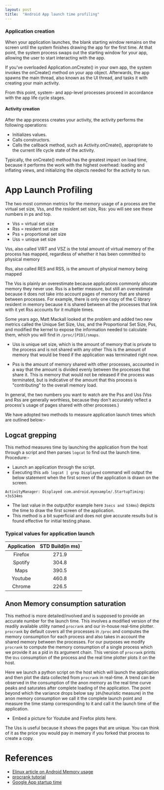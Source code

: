 ```yaml
---
layout: post
title:  "Android App launch time profiling"
---
```


### Application creation

When your application launches, the blank starting window remains on the screen until the system finishes drawing the app for the first
time. At that point, the system process swaps out the starting window for your app, allowing the user to start interacting with the app.

If you've overloaded Application.onCreate() in your own app, the system invokes the onCreate() method on your app object. Afterwards, the
app spawns the main thread, also known as the UI thread, and tasks it with creating your main activity.

From this point, system- and app-level processes proceed in accordance with the app life cycle stages.

#### Activity creation

After the app process creates your activity, the activity performs the following operations:

- Initializes values.
- Calls constructors.
- Calls the callback method, such as Activity.onCreate(), appropriate to the current life cycle state of the activity.

Typically, the onCreate() method has the greatest impact on load time, because it performs the work with the highest overhead: loading and
inflating views, and initializing the objects needed for the activity to run.

# App Launch Profiling

The two most common metrics for the memory usage of a process are the virtual set size, Vss, and the resident set size, Rss: you will see
see these numbers in ps and top.

- Vss = virtual set size
- Rss = resident set size
- Pss = proportional set size
- Uss = unique set size

Vss, also called VIRT and VSZ is the total amount of virtual memory of the process has mapped, regardless of whether it has been committed
to physical memory

Rss, also called RES and RSS, is the amount of physical memory being mapped

The Vss is plainly an overestimate because applications commonly allocate memory they never use. Rss is a better measure, but still an
overestimate because it does not take into account pages of memory that are shared between processes. For example, there is only one copy of
the C library resident in memory because it is shared between all the processes that link with it yet Rss accounts for it multiple times.

Some years ago, Matt Mackall looked at the problem and added two new metrics called the Unique Set Size, Uss, and the Proportional Set Size,
Pss, and modified the kernel to expose the information needed to calculate them, which you will find in `/proc/[PID]/smaps`.

- Uss is unique set size, which is the amount of memory that is private to the process and is not shared with any other This is the amount
  of memory that would be freed if the application was terminated right now.

- Pss is the amount of memory shared with other processes, accounted in a way that the amount is divided evenly between the processes that
share it. This is memory that would not be released if the process was terminated, but is indicative of the amount that this process is
"contributing" to the overall memory load.

In general, the two numbers you want to watch are the Pss and Uss (Vss and Rss are generally worthless, because they don't accurately
reflect a process's usage of pages shared with other processes.)

We have adopted two methods to measure application launch times which are outlined below:-

## Logcat grepping

This method measures time by launching the application from the host through a script and then parses `logcat` to find out the launch time.
Procedure:-

- Launch an application through the script.
- Executing this `adb logcat | grep Displayed` command will output the below statement when the first screen of the application is drawn on
  the screen.

`ActivityManager: Displayed com.android.myexample/.StartupTiming: +3s534ms`

- The last value in the output(for example here `3secs and 534ms`) depicts the time to draw the first screen of the application.
- This method is a bit superficial and does not give accurate results but is found effective for initial testing phase.

### Typical values for application launch

| **Application** | **STD Build(in ms)** |
| :---------: | :--------------------: |
| Firefox | 271.9 |
| Spotify | 304.8 |
| Maps  | 390.5 |
| Youtube | 460.8 |
| Chrome | 226.5 |

## Anon Memory consumption saturation

This method is more detailed/involved and is supposed to provide an accurate number for the launch time. This involves a modified version of
the readily available utility named `procrank` and our in-house real-time plotter. `procrank` by default covers all the processes in `/proc`
and computes the memory consumption for each process and also takes in account the shared memory between the processes. For our purposes we
modify `procrank` to compute the memory consumption of a single process which we provide it as a pid in its argument chain. This version of
`procrank` prints the `Uss` consumption of the process and the real time plotter plots it on the host.

Here we launch a python script on the host which will launch the application and then plot the data collected from `procrank` in real-time.
A trend can be observed in the consumption of the anon memory as the real time curve peaks and saturates after complete loading of the
application. The point beyond which the variance drops below say `10%`(heuristic measure) in the anon memory consumption we call it the
complete launch point and measure the time stamp corresponding to it and call it the launch time of the application.

- Embed a picture for Youtube and Firefox plots here.

The Uss is useful because it shows the pages that are unique. You can think of it as the price you would pay in memory if you forked
that process to create a copy.

# References

- [Elinux article on Android Memory usage](https://elinux.org/Android_Memory_Usage)
- [procrank tutorial](http://www.2net.co.uk/tutorial/procrank)
- [Google App startup time](https://developer.android.com/topic/performance/vitals/launch-time)

